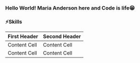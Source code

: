 ### Hello World! Maria Anderson here and Code is life😁

### ⚡️Skills

| First Header  | Second Header |
| ------------- | ------------- |
| Content Cell  | Content Cell  |
| Content Cell  | Content Cell  |
